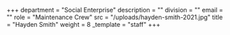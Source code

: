 +++
department = "Social Enterprise"
description = ""
division = ""
email = ""
role = "Maintenance Crew"
src = "/uploads/hayden-smith-2021.jpg"
title = "Hayden Smith"
weight = 8
_template = "staff"
+++
